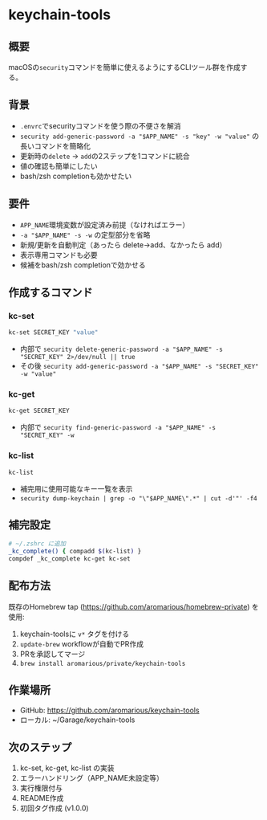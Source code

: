 # keychain-tools 

## 概要
macOSの`security`コマンドを簡単に使えるようにするCLIツール群を作成する。

## 背景
- `.envrc`でsecurityコマンドを使う際の不便さを解消
- `security add-generic-password -a "$APP_NAME" -s "key" -w "value"` の長いコマンドを簡略化
- 更新時の`delete` → `add`の2ステップを1コマンドに統合
- 値の確認も簡単にしたい
- bash/zsh completionも効かせたい

## 要件
- `APP_NAME`環境変数が設定済み前提（なければエラー）
- `-a "$APP_NAME" -s -w` の定型部分を省略
- 新規/更新を自動判定（あったら delete→add、なかったら add）
- 表示専用コマンドも必要
- 候補をbash/zsh completionで効かせる

## 作成するコマンド

### kc-set
```bash
kc-set SECRET_KEY "value"
```
- 内部で `security delete-generic-password -a "$APP_NAME" -s "SECRET_KEY" 2>/dev/null || true`
- その後 `security add-generic-password -a "$APP_NAME" -s "SECRET_KEY" -w "value"`

### kc-get  
```bash
kc-get SECRET_KEY
```
- 内部で `security find-generic-password -a "$APP_NAME" -s "SECRET_KEY" -w`

### kc-list
```bash
kc-list
```
- 補完用に使用可能なキー一覧を表示
- `security dump-keychain | grep -o "\"$APP_NAME\".*" | cut -d'"' -f4`

## 補完設定
```bash
# ~/.zshrc に追加
_kc_complete() { compadd $(kc-list) }
compdef _kc_complete kc-get kc-set
```

## 配布方法
既存のHomebrew tap (https://github.com/aromarious/homebrew-private) を使用:
1. keychain-toolsに `v*` タグを付ける
2. `update-brew` workflowが自動でPR作成
3. PRを承認してマージ
4. `brew install aromarious/private/keychain-tools`

## 作業場所
- GitHub: https://github.com/aromarious/keychain-tools
- ローカル: ~/Garage/keychain-tools

## 次のステップ
1. kc-set, kc-get, kc-list の実装
2. エラーハンドリング（APP_NAME未設定等）
3. 実行権限付与
4. README作成
5. 初回タグ作成 (v1.0.0)
